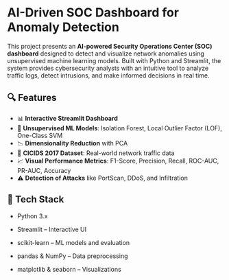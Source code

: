 # AI-Driven SOC Dashboard for Anomaly Detection

This project presents an **AI-powered Security Operations Center (SOC) dashboard** designed to detect and visualize network anomalies using unsupervised machine learning models. Built with Python and Streamlit, the system provides cybersecurity analysts with an intuitive tool to analyze traffic logs, detect intrusions, and make informed decisions in real time.

## 🔍 Features

- 📊 **Interactive Streamlit Dashboard**
- 🧠 **Unsupervised ML Models**: Isolation Forest, Local Outlier Factor (LOF), One-Class SVM
- 📉 **Dimensionality Reduction** with PCA
- 📁 **CICIDS 2017 Dataset**: Real-world network traffic data
- 📈 **Visual Performance Metrics**: F1-Score, Precision, Recall, ROC-AUC, PR-AUC, Accuracy
- ⚠️ **Detection of Attacks** like PortScan, DDoS, and Infiltration

## 🧰 Tech Stack

- Python 3.x

- Streamlit – Interactive UI

- scikit-learn – ML models and evaluation

- pandas & NumPy – Data preprocessing

- matplotlib & seaborn – Visualizations

